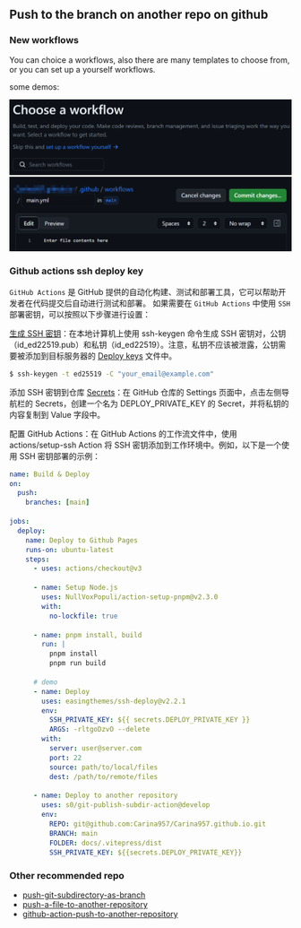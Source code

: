 ## Push to the branch on another repo on github

### New workflows

You can choice a workflows, also there are many templates to choose from, or you can set up a yourself workflows.

some demos:

![github-actions-workflows](./images/github-actions-workflows.png)
![yourself-workflows](./images/yourself-workflows.png)

### Github actions ssh deploy key

`GitHub Actions` 是 GitHub 提供的自动化构建、测试和部署工具，它可以帮助开发者在代码提交后自动进行测试和部署。
如果需要在 `GitHub Actions` 中使用 `SSH` 部署密钥，可以按照以下步骤进行设置：

[生成 SSH 密钥](https://docs.github.com/zh/authentication/connecting-to-github-with-ssh/generating-a-new-ssh-key-and-adding-it-to-the-ssh-agent)：在本地计算机上使用 ssh-keygen 命令生成 SSH 密钥对，公钥（id_ed22519.pub）和私钥（id_ed22519）。注意，私钥不应该被泄露，公钥需要被添加到目标服务器的 [Deploy keys](https://github.com/your_username/your_repo/settings/keys) 文件中。

```sh
$ ssh-keygen -t ed25519 -C "your_email@example.com"
```

添加 SSH 密钥到仓库 [Secrets](https://github.com/your_username/your_repo/settings/secrets/actions)：在 GitHub 仓库的 Settings 页面中，点击左侧导航栏的 Secrets，创建一个名为 DEPLOY_PRIVATE_KEY 的 Secret，并将私钥的内容复制到 Value 字段中。

配置 GitHub Actions：在 GitHub Actions 的工作流文件中，使用 actions/setup-ssh Action 将 SSH 密钥添加到工作环境中。例如，以下是一个使用 SSH 密钥部署的示例：

```yml
name: Build & Deploy
on:
  push:
    branches: [main]

jobs:
  deploy:
    name: Deploy to Github Pages
    runs-on: ubuntu-latest
    steps:
      - uses: actions/checkout@v3

      - name: Setup Node.js
        uses: NullVoxPopuli/action-setup-pnpm@v2.3.0
        with:
          no-lockfile: true

      - name: pnpm install, build
        run: |
          pnpm install
          pnpm run build

      # demo
      - name: Deploy
        uses: easingthemes/ssh-deploy@v2.2.1
        env:
          SSH_PRIVATE_KEY: ${{ secrets.DEPLOY_PRIVATE_KEY }}
          ARGS: -rltgoDzvO --delete
        with:
          server: user@server.com
          port: 22
          source: path/to/local/files
          dest: /path/to/remote/files

      - name: Deploy to another repository
        uses: s0/git-publish-subdir-action@develop
        env:
          REPO: git@github.com:Carina957/Carina957.github.io.git
          BRANCH: main
          FOLDER: docs/.vitepress/dist
          SSH_PRIVATE_KEY: ${{secrets.DEPLOY_PRIVATE_KEY}}
```

### Other recommended repo

- [push-git-subdirectory-as-branch](https://github.com/marketplace/actions/push-git-subdirectory-as-branch)
- [push-a-file-to-another-repository](https://github.com/marketplace/actions/push-a-file-to-another-repository)
- [github-action-push-to-another-repository](https://github.com/cpina/github-action-push-to-another-repository)
